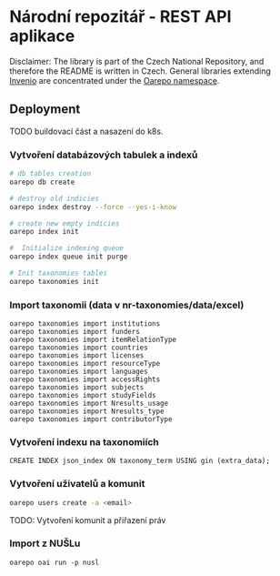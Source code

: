 # Národní repozitář - REST API aplikace

Disclaimer: The library is part of the Czech National Repository, and therefore the README is written in Czech.
General libraries extending [Invenio](https://github.com/inveniosoftware) are concentrated under the [Oarepo
 namespace](https://github.com/oarepo).

## Deployment

TODO buildovací část a nasazení do k8s.

### Vytvoření databázových tabulek a indexů

```bash
# db tables creation
oarepo db create

# destroy old indicies
oarepo index destroy --force --yes-i-know

# create new empty indicies
oarepo index init

#  Initialize indexing queue
oarepo index queue init purge

# Init taxonomies tables
oarepo taxonomies init
```
### Import taxonomii (data v nr-taxonomies/data/excel)
```shell
oarepo taxonomies import institutions
oarepo taxonomies import funders
oarepo taxonomies import itemRelationType
oarepo taxonomies import countries
oarepo taxonomies import licenses
oarepo taxonomies import resourceType
oarepo taxonomies import languages
oarepo taxonomies import accessRights
oarepo taxonomies import subjects
oarepo taxonomies import studyFields
oarepo taxonomies import Nresults_usage
oarepo taxonomies import Nresults_type
oarepo taxonomies import contributorType
```

### Vytvoření indexu na taxonomiích
```shell
CREATE INDEX json_index ON taxonomy_term USING gin (extra_data);
```

### Vytvoření uživatelů a komunit
```bash
oarepo users create -a <email>
```

TODO: Vytvoření komunit a přiřazení práv

### Import z NUŠLu
```shell
oarepo oai run -p nusl
```